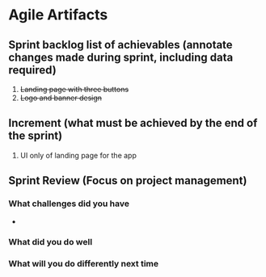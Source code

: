 # Agile Artifacts
## Sprint backlog list of achievables (annotate changes made during sprint, including data required) 
1. ~~Landing page with three buttons~~
2. ~~Logo and banner design~~

## Increment (what must be achieved by the end of the sprint) 
1. UI only of landing page for the app

## Sprint Review (Focus on project management)
### What challenges did you have
 - 
### What did you do well

### What will you do differently next time
